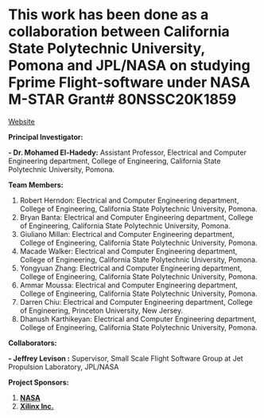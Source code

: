 # This work has been done as a collaboration between California State Polytechnic University, Pomona and JPL/NASA on studying Fprime Flight-software under NASA M-STAR Grant# 80NSSC20K1859 

[Website](https://reconfigurable-computing-calpoly-pomona.github.io/Fprime_MSTAR/)


**Principal Investigator:**

**- Dr. Mohamed El-Hadedy:** Assistant Professor, Electrical and Computer Engineering department, College of Engineering, California State Polytechnic University, Pomona.


**Team Members:**

1. Robert Herndon: Electrical and Computer Engineering department, College of Engineering, California State Polytechnic University, Pomona. 
2. Bryan Banta: Electrical and Computer Engineering department, College of Engineering, California State Polytechnic University, Pomona.  
3. Giuliano Millan: Electrical and Computer Engineering department, College of Engineering, California State Polytechnic University, Pomona.  
4. Macade Walker: Electrical and Computer Engineering department, College of Engineering, California State Polytechnic University, Pomona. 
5. Yongyuan Zhang:  Electrical and Computer Engineering department, College of Engineering, California State Polytechnic University, Pomona. 
6. Ammar Moussa:  Electrical and Computer Engineering department, College of Engineering, California State Polytechnic University, Pomona. 
7. Darren Chiu:  Electrical and Computer Engineering department, College of Engineering, Princeton University, New Jersey. 
8. Dhanush Karthikeyan: Electrical and Computer Engineering department, College of Engineering, California State Polytechnic University, Pomona.  

**Collaborators:**

**- Jeffrey Levison :** Supervisor, Small Scale Flight Software Group at Jet Propulsion Laboratory, JPL/NASA

**Project Sponsors:**
1. **[NASA](https://www.nasa.gov/)**
2. **[Xilinx Inc.](https://www.xilinx.com/)**
